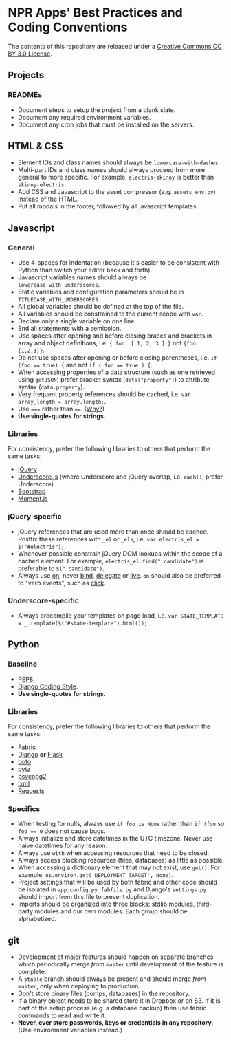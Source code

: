 # NPR Apps' Best Practices and Coding Conventions

The contents of this repository are released under a [Creative Commons CC BY 3.0 License](http://creativecommons.org/licenses/by/3.0/deed.en_US).


## Projects

### READMEs

* Document steps to setup the project from a blank slate.
* Document any required environment variables.
* Document any cron jobs that must be installed on the servers.



## HTML & CSS

* Element IDs and class names should always be ``lowercase-with-dashes``.
* Multi-part IDs and class names should always proceed from more general to more specific. For example, ``electris-skinny`` is better than ``skinny-electris``.
* Add CSS and Javascript to the asset compressor (e.g. ``assets_env.py``) instead of the HTML.
* Put all modals in the footer, followed by all javascript templates.



## Javascript

### General

* Use 4-spaces for indentation (because it's easier to be consistent with Python than switch your editor back and forth).
* Javascript variables names should always be ``lowercase_with_underscores``.
* Static variables and configuration parameters should be in ``TITLECASE_WITH_UNDERSCORES``.
* All global variables should be defined at the top of the file.
* All variables should be constrained to the current scope with ``var``.
* Declare only a single variable on one line.
* End all statements with a semicolon.
* Use spaces after opening and before closing braces and brackets in array and object definitions, i.e. ``{ foo: [ 1, 2, 3 ] }`` not ``{foo:[1,2,3]}``.
* Do not use spaces after opening or before closing parentheses, i.e. ``if (foo == true) {`` and not ``if ( foo == true ) {``. 
* When accessing properties of a data structure (such as one retrieved using ``getJSON``) prefer bracket syntax (``data["property"]``) to attribute syntax (``data.property``).
* Very frequent property references should be cached, i.e. ``var array_length = array.length;``.
* Use ``===`` rather than ``==``. ([Why?](http://www.impressivewebs.com/why-use-triple-equals-javascipt/))
* **Use single-quotes for strings.**

### Libraries

For consistency, prefer the following libraries to others that perform the same tasks:

* [jQuery](http://jquery.com/)
* [Underscore.js](http://documentcloud.github.com/underscore/) (where Underscore and jQuery overlap, i.e. ``each()``, prefer Underscore)
* [Bootstrap](http://twitter.github.com/bootstrap/)
* [Moment.js](http://momentjs.com/)

### jQuery-specific

* jQuery references that are used more than once should be cached. Postfix these references with ``_el`` or ``_els``, i.e. ``var electris_el = $("#electris");``.
* Whenever possible constrain jQuery DOM lookups within the scope of a cached element. For example, ``electris_el.find(".candidate")`` is preferable to ``$(".candidate")``.
* Always use [on](http://api.jquery.com/on/), never [bind](http://api.jquery.com/bind/), [delegate](http://api.jquery.com/delegate/) or [live](http://api.jquery.com/live/). ``on`` should also be preferred to "verb events", such as [click](http://api.jquery.com/click/).

### Underscore-specific

* Always precompile your templates on page load, i.e. ``var STATE_TEMPLATE = _.template($("#state-template").html());``.



## Python

### Baseline

* [PEP8](http://www.python.org/dev/peps/pep-0008/).
* [Django Coding Style](https://docs.djangoproject.com/en/dev/internals/contributing/writing-code/coding-style/).
* **Use single-quotes for strings.**

### Libraries

For consistency, prefer the following libraries to others that perform the same tasks:

* [Fabric](http://docs.fabfile.org/)
* [Django](https://www.djangoproject.com/) **or** [Flask](http://flask.pocoo.org/)
* [boto](https://github.com/boto/boto)
* [pytz](http://pytz.sourceforge.net/)
* [psycopg2](http://www.initd.org/psycopg/)
* [lxml](http://lxml.de/)
* [Requests](http://docs.python-requests.org/en/latest/)

### Specifics

* When testing for nulls, always use ``if foo is None`` rather than ``if !foo`` so ``foo == 0`` does not cause bugs.
* Always initialize and store datetimes in the UTC timezone. Never use naive datetimes for any reason.
* Always use ``with`` when accessing resources that need to be closed.
* Always access blocking resources (files, databases) as little as possible.
* When accessing a dictionary element that may not exist, use ``get()``. For example, ``os.environ.get('DEPLOYMENT_TARGET', None)``.
* Project settings that will be used by both fabric and other code should be isolated in ``app_config.py``. ``fabfile.py`` and Django's ``settings.py`` should import from this file to prevent duplication.
* Imports should be organized into three blocks: stdlib modules, third-party modules and our own modules. Each group should be alphabetized.



## git

* Development of major features should happen on separate branches which periodically merge *from* ``master`` until development of the feature is complete.
* A ``stable`` branch should always be present and should merge *from* ``master``, only when deploying to production.
* Don't store binary files (comps, databases) in the repository.
* If a binary object needs to be shared store it in Dropbox or on S3. If it is part of the setup process (e.g. a database backup) then use fabric commands to read and write it.
* **Never, ever store passwords, keys or credentials in any repository.** (Use environment variables instead.)


